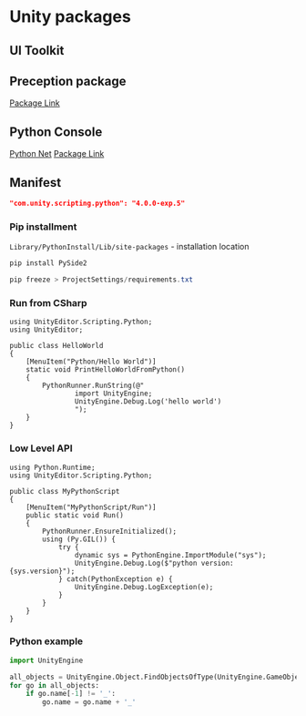 # Unity packages

## UI Toolkit

## Preception package 

[Package Link](https://docs.unity3d.com/Packages/com.unity.perception@0.6/manual/SetupSteps.html)

## Python Console

[Python Net](https://pythonnet.github.io/)
[Package Link](https://docs.uklnity3d.com/Packages/com.unity.scripting.python@4.0/manual/PythonScriptEditor.html)

## Manifest 

```json
"com.unity.scripting.python": "4.0.0-exp.5"
```

### Pip installment

`Library/PythonInstall/Lib/site-packages` - installation location

```powershell
pip install PySide2

pip freeze > ProjectSettings/requirements.txt
```


### Run from CSharp

```CSharp
using UnityEditor.Scripting.Python;
using UnityEditor;

public class HelloWorld
{
    [MenuItem("Python/Hello World")]
    static void PrintHelloWorldFromPython()
    {
        PythonRunner.RunString(@"
                import UnityEngine;
                UnityEngine.Debug.Log('hello world')
                ");
    }
}
```

### Low Level API

```CSharp
using Python.Runtime;
using UnityEditor.Scripting.Python;

public class MyPythonScript
{
    [MenuItem("MyPythonScript/Run")]
    public static void Run()
    {
        PythonRunner.EnsureInitialized();
        using (Py.GIL()) {
            try {
                dynamic sys = PythonEngine.ImportModule("sys");
                UnityEngine.Debug.Log($"python version: {sys.version}");
            } catch(PythonException e) {
                UnityEngine.Debug.LogException(e);
            }
        }
    }
}
```

### Python example

```Python
import UnityEngine

all_objects = UnityEngine.Object.FindObjectsOfType(UnityEngine.GameObject)
for go in all_objects:
    if go.name[-1] != '_':
        go.name = go.name + '_'
```


